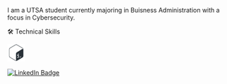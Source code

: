 I am a UTSA student currently majoring in Buisness Administration with a focus in Cybersecurity.

:hammer_and_wrench: Technical Skills
<div>
  <img src="https://github.com/devicons/devicon/blob/master/icons/bash/bash-plain.svg" title="Bash" alt="bash" width="40" height="40"/>&nbsp;
</div>
<p> </p>
<div id="badges">
  <a href="https://www.linkedin.com/in/faith-thomas-251b3221b/">
    <img src="https://img.shields.io/badge/LinkedIn-blue?style=for-the-badge&logo=linkedin&logoColor=white" alt="LinkedIn Badge"/>
</div>
